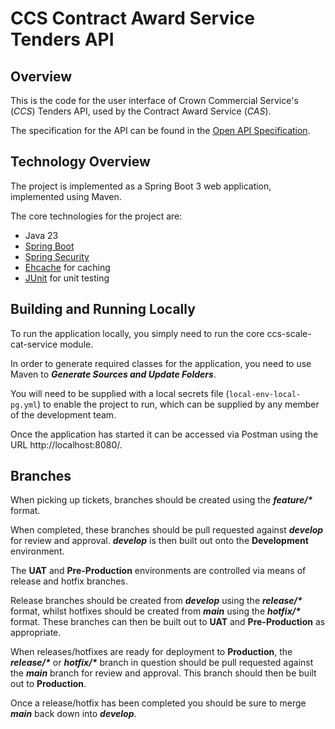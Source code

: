 CCS Contract Award Service Tenders API
===========

Overview
--------
This is the code for the user interface of Crown Commercial Service's (_CCS_)
Tenders API, used by the Contract Award Service (_CAS_).

The specification for the API can be found in the [Open API Specification][].

Technology Overview
---------
The project is implemented as a Spring Boot 3 web application, implemented using Maven.

The core technologies for the project are:

* Java 23
* [Spring Boot][]
* [Spring Security][]
* [Ehcache][] for caching
* [JUnit][] for unit testing

Building and Running Locally
----------------------------
To run the application locally, you simply need to run the core ccs-scale-cat-service module.

In order to generate required classes for the application, you need to use Maven to _**Generate Sources and Update Folders**_.

You will need to be supplied with a local secrets file (`local-env-local-pg.yml`) to enable the project to run, which can be supplied by any member of the development team.

Once the application has started it can be accessed via Postman using the URL http://localhost:8080/.

Branches
--------
When picking up tickets, branches should be created using the **_feature/*_** format.

When completed, these branches should be pull requested against _**develop**_ for review and approval.  _**develop**_ is then built out onto the **Development** environment.

The **UAT** and **Pre-Production** environments are controlled via means of release and hotfix branches.

Release branches should be created from _**develop**_ using the **_release/*_** format, whilst hotfixes should be created from _**main**_ using the **_hotfix/*_** format.  These branches can then be built out to **UAT** and **Pre-Production** as appropriate.

When releases/hotfixes are ready for deployment to **Production**, the **_release/*_** or **_hotfix/*_** branch in question should be pull requested against the _**main**_ branch for review and approval.  This branch should then be built out to **Production**.

Once a release/hotfix has been completed you should be sure to merge _**main**_ back down into _**develop**_.

[Spring Boot]: https://spring.io/projects/spring-boot
[Spring Security]: https://spring.io/projects/spring-security
[JUnit]: https://junit.org/junit5/
[Ehcache]: https://www.ehcache.org/
[Open API Specification]: https://github.com/Crown-Commercial-Service/ccs-scale-api-definitions/blob/master/cat/CaT-service.yaml